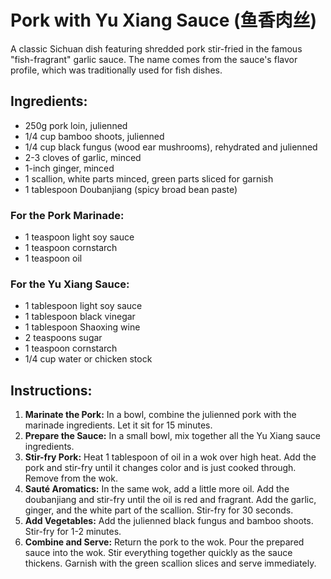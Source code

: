 
# Pork with Yu Xiang Sauce (鱼香肉丝)

A classic Sichuan dish featuring shredded pork stir-fried in the famous "fish-fragrant" garlic sauce. The name comes from the sauce's flavor profile, which was traditionally used for fish dishes.

## Ingredients:
*   250g pork loin, julienned
*   1/4 cup bamboo shoots, julienned
*   1/4 cup black fungus (wood ear mushrooms), rehydrated and julienned
*   2-3 cloves of garlic, minced
*   1-inch ginger, minced
*   1 scallion, white parts minced, green parts sliced for garnish
*   1 tablespoon Doubanjiang (spicy broad bean paste)

### For the Pork Marinade:
*   1 teaspoon light soy sauce
*   1 teaspoon cornstarch
*   1 teaspoon oil

### For the Yu Xiang Sauce:
*   1 tablespoon light soy sauce
*   1 tablespoon black vinegar
*   1 tablespoon Shaoxing wine
*   2 teaspoons sugar
*   1 teaspoon cornstarch
*   1/4 cup water or chicken stock

## Instructions:
1.  **Marinate the Pork:** In a bowl, combine the julienned pork with the marinade ingredients. Let it sit for 15 minutes.
2.  **Prepare the Sauce:** In a small bowl, mix together all the Yu Xiang sauce ingredients.
3.  **Stir-fry Pork:** Heat 1 tablespoon of oil in a wok over high heat. Add the pork and stir-fry until it changes color and is just cooked through. Remove from the wok.
4.  **Sauté Aromatics:** In the same wok, add a little more oil. Add the doubanjiang and stir-fry until the oil is red and fragrant. Add the garlic, ginger, and the white part of the scallion. Stir-fry for 30 seconds.
5.  **Add Vegetables:** Add the julienned black fungus and bamboo shoots. Stir-fry for 1-2 minutes.
6.  **Combine and Serve:** Return the pork to the wok. Pour the prepared sauce into the wok. Stir everything together quickly as the sauce thickens. Garnish with the green scallion slices and serve immediately.